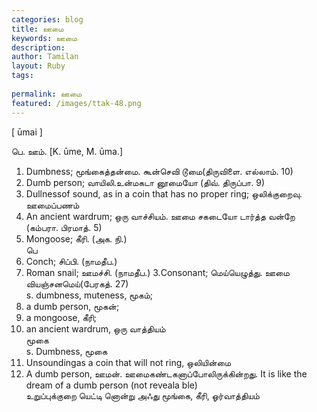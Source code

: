 ```yaml
---
categories: blog
title: ஊமை
keywords: ஊமை
description: 
author: Tamilan
layout: Ruby
tags: 
 
permalink: ஊமை
featured: /images/ttak-48.png
---
```

  
[ ūmai ]  
  
பெ. ஊம். [K. ūme, M. ūma.]  
1. Dumbness; மூங்கைத்தன்மை. கூன்செவி டூமை(திருவிளை. எல்லாம். 10)  
2. Dumb person; வாயிலி.உன்மகடா னூமையோ (திவ். திருப்பா. 9)  
3. Dullnessof sound, as in a coin that has no proper ring; ஒலிக்குறைவு. ஊமைப்பணம்  
4. An ancient wardrum; ஒரு வாச்சியம். ஊமை சகடையோ டார்த்த வன்றே (கம்பரா. பிரமாத். 5)  
5. Mongoose; கீரி. (அக. நி.)  
பெ  
1. Conch; சிப்பி. (நாமதீப.)  
2. Roman snail; ஊமச்சி. (நாமதீப.) 3.Consonant; மெய்யெழுத்து. ஊமை வியஞ்சனமெய்(பேரகத். 27)  
s. dumbness, muteness, மூகம்;  
2. a dumb person, மூகன்;  
3. a mongoose, கீரி;  
4. an ancient wardrum, ஒரு வாத்தியம்  
மூகை  
s. Dumbness, மூகை  
2. Unsoundingas a coin that will not ring, ஒலியின்மை  
3. A dumb person, ஊமன். ஊமைகண்டகனாப்போலிருக்கின்றது. It is like the dream of a dumb person (not reveala ble)  
உறுப்புக்குறை யெட்டி னொன்று அஃது மூங்கை, கீரி, ஓர்வாத்தியம்